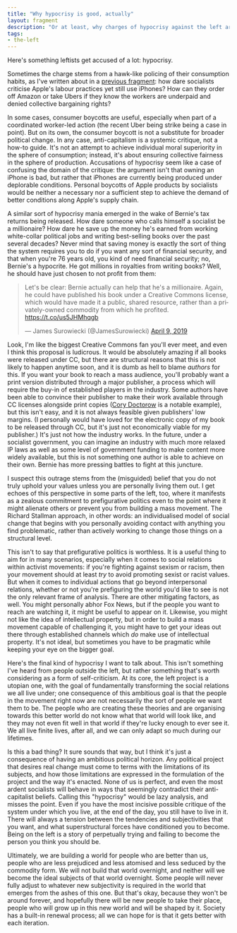 ```yaml
---
title: "Why hypocrisy is good, actually"
layout: fragment
description: "Or at least, why charges of hypocrisy against the left aren't necessarily a killer argument."
tags:
- the-left
---
```


Here's something leftists get accused of a lot: hypocrisy.

Sometimes the charge stems from a hawk-like policing of their consumption habits, as I've written about in a [previous fragment](/posts/fragments-51): how dare socialists criticise Apple's labour practices yet still use iPhones? How can they order off Amazon or take Ubers if they know the workers are underpaid and denied collective bargaining rights?

In some cases, consumer boycotts are useful, especially when part of a coordinated worker-led action (the recent Uber being strike being a case in point). But on its own, the consumer boycott is not a substitute for broader political change. In any case, anti-capitalism is a systemic critique, not a how-to guide. It's not an attempt to achieve individual moral superiority in the sphere of consumption; instead, it's about ensuring collective fairness in the sphere of production. Accusations of hypocrisy seem like a case of confusing the domain of the critique: the argument isn't that owning an iPhone is bad, but rather that iPhones are currently being produced under deplorable conditions. Personal boycotts of Apple products by socialists would be neither a necessary nor a sufficient step to achieve the demand of better conditions along Apple's supply chain.

A similar sort of hypocrisy mania emerged in the wake of Bernie's tax returns being released. How dare someone who calls himself a socialist be a millionaire? How dare he save up the money he's earned from working white-collar political jobs and writing best-selling books over the past several decades? Never mind that saving money is exactly the sort of thing the system requires you to do if you want any sort of financial security, and that when you're 76 years old, you kind of need financial security; no, Bernie's a hypocrite. He got millions in royalties from writing books? Well, he should have just chosen to not profit from them:

<blockquote class="twitter-tweet" data-lang="en"><p lang="en" dir="ltr">Let&#39;s be clear: Bernie actually can help that he&#39;s a millionaire. Again, he could have published his book under a Creative Commons license, which would have made it a public, shared resource, rather than a privately-owned commodity from which he profited. <a href="https://t.co/us5JHMhqgb">https://t.co/us5JHMhqgb</a></p>&mdash; James Surowiecki (@JamesSurowiecki) <a href="https://twitter.com/JamesSurowiecki/status/1115743645582467072?ref_src=twsrc%5Etfw">April 9, 2019</a></blockquote>
<script async src="https://platform.twitter.com/widgets.js" charset="utf-8"></script>

Look, I'm like the biggest Creative Commons fan you'll ever meet, and even I think this proposal is ludicrous. It would be absolutely amazing if all books were released under CC, but there are structural reasons that this is not likely to happen anytime soon, and it is dumb as hell to blame _authors_ for this. If you want your book to reach a mass audience, you'll probably want a print version distributed through a major publisher, a process which will require the buy-in of established players in the industry. Some authors have been able to convince their publisher to make their work available through CC licenses alongside print copies ([Cory Doctorow](https://wiki.creativecommons.org/wiki/Case_Studies/Cory_Doctorow) is a notable example), but this isn't easy, and it is not always feasible given publishers' low margins. (I personally would have loved for the electronic copy of my book to be released through CC, but it's just not economically viable for my publisher.) It's just not how the industry works. In the future, under a socialist government, you can imagine an industry with much more relaxed IP laws as well as some level of government funding to make content more widely available, but this is not something one author is able to achieve on their own. Bernie has more pressing battles to fight at this juncture.

I suspect this outrage stems from the (misguided) belief that you do not truly uphold your values unless you are personally living them out. I get echoes of this perspective in some parts of the left, too, where it manifests as a zealous commitment to prefigurative politics even to the point where it might alienate others or prevent you from building a mass movement. The Richard Stallman approach, in other words: an individualised model of social change that begins with you personally avoiding contact with anything you find problematic, rather than actively working to change those things on a structural level.

This isn't to say that prefigurative politics is worthless. It is a useful thing to aim for in many scenarios, especially when it comes to social relations within activist movements: if you're fighting against sexism or racism, then your movement should at least _try_ to avoid promoting sexist or racist values. But when it comes to individual actions that go beyond interpersonal relations, whether or not you're prefiguring the world you'd like to see is not the only relevant frame of analysis. There are other mitigating factors, as well. You might personally abhor Fox News, but if the people you want to reach are watching it, it might be useful to appear on it. Likewise, you might not like the idea of intellectual property, but in order to build a mass movement capable of challenging it, you might have to get your ideas out there through established channels which _do_ make use of intellectual property. It's not ideal, but sometimes you have to be pragmatic while keeping your eye on the bigger goal.

Here's the final kind of hypocrisy I want to talk about. This isn't something I've heard from people outside the left, but rather something that's worth considering as a form of self-criticism. At its core, the left project is a utopian one, with the goal of fundamentally transforming the social relations we all live under; one consequence of this ambitious goal is that the people in the movement right now are not necessarily the sort of people we want them to be. The people who are creating these theories and are organising towards this better world do not know what that world will look like, and they may not even fit well in that world if they're lucky enough to ever see it. We all live finite lives, after all, and we can only adapt so much during our lifetimes.

Is this a bad thing? It sure sounds that way, but I think it's just a consequence of having an ambitious political horizon. Any political project that desires real change must come to terms with the limitations of its subjects, and how those limitations are expressed in the formulation of the project and the way it's enacted. None of us is perfect, and even the most ardent socialists will behave in ways that seemingly contradict their anti-capitalist beliefs. Calling this "hypocrisy" would be lazy analysis, and misses the point. Even if you have the most incisive possible critique of the system under which you live, at the end of the day, you still have to live in it. There will always a tension between the tendencies and subjectivities that you want, and what superstructural forces have conditioned you to become. Being on the left is a story of perpetually trying and failing to become the person you think you should be.

Ultimately, we are building a world for people who are better than us, people who are less prejudiced and less atomised and less seduced by the commodity form. We will not build that world overnight, and neither will we become the ideal subjects of that world overnight. Some people will never fully adjust to whatever new subjectivity is required in the world that emerges from the ashes of this one. But that's okay, because they won't be around forever, and hopefully there will be new people to take their place, people who will grow up in this new world and will be shaped by it. Society has a built-in renewal process; all we can hope for is that it gets better with each iteration.
